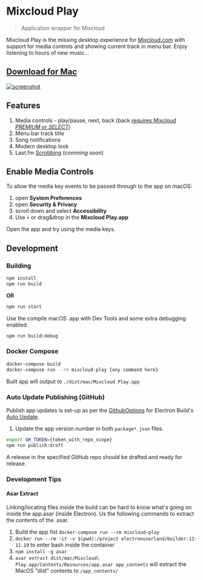 # Mixcloud Play

> Application wrapper for Mixcloud

Mixcloud Play is the missing desktop experience for [Mixcloud.com](https://www.mixcloud.com/) with support for media controls and showing current track in menu bar. Enjoy listening to hours of new music...

## [Download for Mac](https://github.com/mountainash/Mixcloud-Play/releases/latest)

[![screenshot](https://raw.githubusercontent.com/mountainash/Mixcloud-Play/master/Screenshot.jpg)](https://github.com/mountainash/Mixcloud-Play/releases/latest)

## Features
1. Media controls - play/pause, next, back (back [requires Mixcloud _PREMIUM_ or _SELECT_](https://help.mixcloud.com/hc/en-us/articles/360004054059))
2. Menu bar track title
3. Song notifications
4. Modern desktop look
5. Last.fm [Scrobbing](https://www.last.fm/about/trackmymusic) (_comming soon_)

## Enable Media Controls

To allow the media key events to be passed through to the app on macOS:

1. open **System Preferences**
2. open **Security & Privacy**
3. scroll down and select **Accessibility**
4. Use `+` or drag&drop in the **Mixcloud Play.app**

Open the app and try using the media keys.

## Development
### Building
```sh
npm install
npm run build
```
**OR**
```sh
npm run start
```

Use the compile macOS .app with Dev Tools and some extra debugging enabled:

```sh
npm run build:debug
```

### Docker Compose
```sh
docker-compose build
docker-compose run --rm mixcloud-play {any command here}
```

Built app will output to `./dist/mac/Mixcloud Play.app`

### Auto Update Publishing (GitHub)
Publish app updates is set-up as per the [GithubOptions](https://www.electron.build/configuration/publish#githuboptions) for Electron Build's [Auto Update](https://www.electron.build/auto-update).

1. Update the app version number in both `package*.json` files.

```sh
export GH_TOKEN={token_with_repo_scope}
npm run publish:draft
```

A release in the specified GitHub repo should be drafted and ready for release.

### Development Tips
#### Asar Extract
Linking/locating files inside the build can be hard to know what's going on inside the app.asar (inside Electron). Us the following commands to extract the contents of the .asar.

1. Build the app fist `docker-compose run --rm mixcloud-play`
1. `docker run --rm -it -v $(pwd):/project electronuserland/builder:12-11.19` to enter bash inside the container
1. `npm install -g asar`
1. `asar extract dist/mac/Mixcloud\ Play.app/Contents/Resources/app.asar app_contents` will extract the MacOS "dist" contents to `/app_contents/`